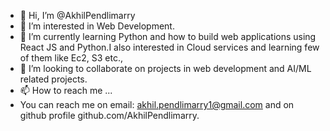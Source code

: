 - 👋 Hi, I’m @AkhilPendlimarry
- 👀 I’m interested in Web Development.
- 🌱 I’m currently learning Python and how to build web applications using React JS and Python.I also interested in Cloud services and learning few of them like Ec2, S3 etc.,
- 💞️ I’m looking to collaborate on projects in web development and AI/ML related projects.
- 📫 How to reach me ...
- You can reach me on email: akhil.pendlimarry1@gmail.com and on github profile github.com/AkhilPendlimarry. 

<!---
AkhilPendlimarry/AkhilPendlimarry is a ✨ special ✨ repository because its `README.md` (this file) appears on your GitHub profile.
You can click the Preview link to take a look at your changes.
--->
